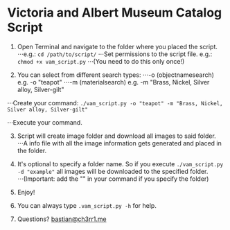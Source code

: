 # Victoria and Albert Museum Catalog Script

1. Open Terminal and navigate to the folder where you placed the script.
⋅⋅⋅e.g.: `cd /path/to/script/`
⋅⋅⋅Set permissions to the script file. e.g.: `chmod +x vam_script.py`
⋅⋅⋅(You need to do this only once!)

2. You can select from different search types:
⋅⋅⋅-o (objectnamesearch) e.g. -o "teapot"
⋅⋅⋅-m (materialsearch) e.g. -m "Brass, Nickel, Silver alloy, Silver-gilt"
	
⋅⋅⋅Create your command: `./vam_script.py -o "teapot" -m "Brass, Nickel, Silver alloy, Silver-gilt"`

⋅⋅⋅Execute your command.

3. Script will create image folder and download all images to said folder.
⋅⋅⋅A info file with all the image information gets generated and placed in the folder.

4. It's optional to specify a folder name. So if you execute `./vam_script.py -d "example"` all images will be downloaded to the specified folder.
⋅⋅⋅(Important: add the "" in your command if you specify the folder)

5. Enjoy!

6. You can always type `.vam_script.py -h` for help.

7. Questions? bastian@ch3rr1.me
